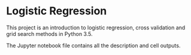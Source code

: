 # Logistic Regression

This project is an introduction to logistic regression, cross validation and grid search methods in Python 3.5.

The Jupyter notebook file contains all the description and cell outputs.
